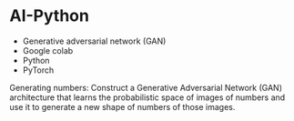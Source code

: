 # AI-Python
- Generative adversarial network (GAN)
- Google colab
- Python
- PyTorch

Generating numbers:
Construct a Generative Adversarial Network (GAN) architecture that learns the probabilistic space of images of numbers and use it to generate a new shape of numbers of those images.
